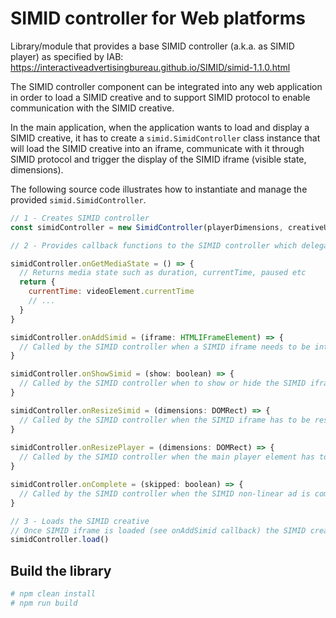 # SIMID controller for Web platforms

Library/module that provides a base SIMID controller (a.k.a. as SIMID player) as specified by IAB: https://interactiveadvertisingbureau.github.io/SIMID/simid-1.1.0.html

The SIMID controller component can be integrated into any web application in order to load a SIMID creative and to support SIMID protocol to enable communication with the SIMID creative.

In the main application, when the application wants to load and display a SIMID creative, it has to create a ``simid.SimidController`` class instance that will load the SIMID creative into an iframe, communicate with it through SIMID protocol and trigger the display of the SIMID iframe (visible state, dimensions). 

The following source code illustrates how to instantiate and manage the provided ``simid.SimidController``.

```js
// 1 - Creates SIMID controller 
const simidController = new SimidController(playerDimensions, creativeUri, adParameters, duration)

// 2 - Provides callback functions to the SIMID controller which delegates UI process to the application

simidController.onGetMediaState = () => {
  // Returns media state such as duration, currentTime, paused etc
  return {
    currentTime: videoElement.currentTime
    // ...
  }
}

simidController.onAddSimid = (iframe: HTMLIFrameElement) => {
  // Called by the SIMID controller when a SIMID iframe needs to be integrated into current DOM
}

simidController.onShowSimid = (show: boolean) => {
  // Called by the SIMID controller when to show or hide the SIMID iframe
}

simidController.onResizeSimid = (dimensions: DOMRect) => {
  // Called by the SIMID controller when the SIMID iframe has to be resized
}
  
simidController.onResizePlayer = (dimensions: DOMRect) => {
  // Called by the SIMID controller when the main player element has to be resized
}

simidController.onComplete = (skipped: boolean) => {
  // Called by the SIMID controller when the SIMID non-linear ad is completed  with indication if ad has been skipped
}

// 3 - Loads the SIMID creative
// Once SIMID iframe is loaded (see onAddSimid callback) the SIMID creative and controller will initiate the session 
simidController.load()
```

## Build the library

```sh
# npm clean install
# npm run build
```
